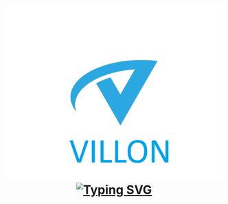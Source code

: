 <h1 align="center">
  <img src="https://github.com/EmpirePlayer/villon_rp/blob/main/VILLON_LOGO.png">
    <a href="https://git.io/typing-svg"><img src="https://readme-typing-svg.demolab.com?font=Fira+Code&pause=1000&width=435&lines=Villon+Role+Play" alt="Typing SVG" /></a>
</h1>


